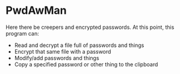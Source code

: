 # PwdAwMan
Here there be creepers and encrypted passwords. At this point, this program can:

* Read and decrypt a file full of passwords and things
* Encrypt that same file with a password
* Modify/add passwords and things
* Copy a specified password or other thing to the clipboard
